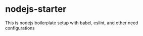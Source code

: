 # nodejs-starter
This is nodejs boilerplate setup with babel, eslint, and other need configurations
